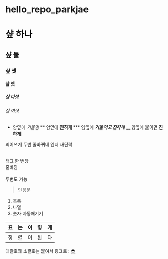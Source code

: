 # hello_repo_parkjae

# 샾 하나
## 샾 둘
### 샾 셋
#### 샾 넷
##### 샾 다섯
###### 샾 여섯

* 양옆에 *기울임*
** 양옆에 **진하게**
*** 양옆에 ***기울이고 진하게***
__ 양옆에 붙이면 __진하게__

띄어쓰기 두번  줄바뀌네
엔터 새단락

<br/> 태그 한 번당 <br/>줄바뀜 <br/><br/> 두번도 가능


> 인용문

1. 목록
2. 나열
3. 숫자 자동매기기

|표|는|이|렇|게|
|:---|:---:|---:|:---|:---:|
|정|렬|이|된|다|

대괄호와 소괄호는 붙여서 링크로 : [😎](https://github.com/INU-Fake-Developers/INU-Fake-Developers)
